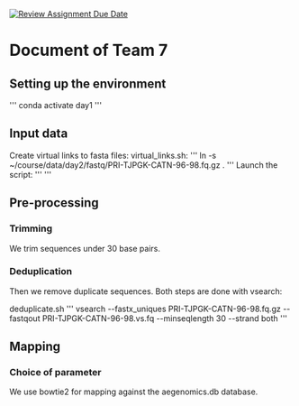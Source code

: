 [![Review Assignment Due Date](https://classroom.github.com/assets/deadline-readme-button-24ddc0f5d75046c5622901739e7c5dd533143b0c8e959d652212380cedb1ea36.svg)](https://classroom.github.com/a/-7_RZisP)

# Document of Team 7

## Setting up the environment

'''
conda activate day1
'''

## Input data

Create virtual links to fasta files:
virtual_links.sh:
'''
ln -s ~/course/data/day2/fastq/PRI-TJPGK-CATN-96-98.fq.gz .
'''
Launch the script:
'''
'''

## Pre-processing
  ### Trimming
  We trim sequences under 30 base pairs.
  ### Deduplication
  Then we remove duplicate sequences.
Both steps are done with vsearch:

deduplicate.sh
'''
vsearch --fastx_uniques PRI-TJPGK-CATN-96-98.fq.gz --fastqout PRI-TJPGK-CATN-96-98.vs.fq --minseqlength 30 --strand both
'''

## Mapping
  ### Choice of parameter

  We use bowtie2 for mapping against the aegenomics.db database.
  
